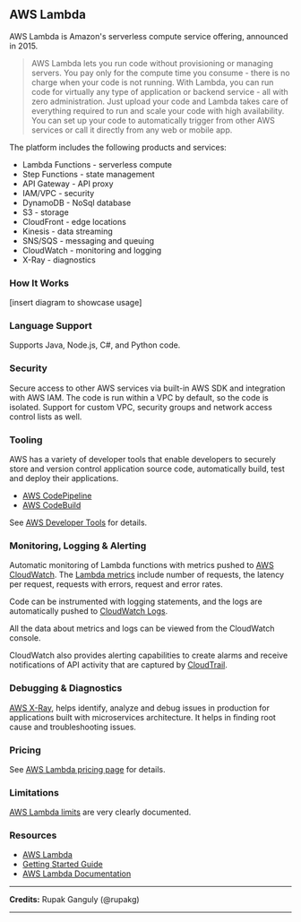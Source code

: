 <!--
title: Providers - AWS Lambda
menuText: AWS Lambda
menuOrder: 20
description: Details about AWS Lambda serverless platform.
layout: Doc
-->

## AWS Lambda

AWS Lambda is Amazon's serverless compute service offering, announced in 2015. 

> AWS Lambda lets you run code without provisioning or managing servers. You pay only for the compute time you consume - there is no charge when your code is not running. With Lambda, you can run code for virtually any type of application or backend service - all with zero administration. Just upload your code and Lambda takes care of everything required to run and scale your code with high availability. You can set up your code to automatically trigger from other AWS services or call it directly from any web or mobile app.

The platform includes the following products and services:

* Lambda Functions - serverless compute
* Step Functions - state management
* API Gateway - API proxy
* IAM/VPC - security
* DynamoDB - NoSql database
* S3 - storage
* CloudFront - edge locations
* Kinesis - data streaming
* SNS/SQS - messaging and queuing
* CloudWatch - monitoring and logging
* X-Ray - diagnostics

### How It Works

[insert diagram to showcase usage]

### Language Support

Supports Java, Node.js, C#, and Python code.

### Security

Secure access to other AWS services via built-in AWS SDK and integration with AWS IAM. The code is run within a VPC by default, so the code is isolated. Support for custom VPC, security groups and network access control lists as well.

### Tooling

AWS has a variety of developer tools that enable developers to securely store and version control application source code, automatically build, test and deploy their applications. 

* [AWS CodePipeline](https://aws.amazon.com/codepipeline/)
* [AWS CodeBuild](https://aws.amazon.com/codebuild/)


See [AWS Developer Tools](https://aws.amazon.com/products/developer-tools/) for details.

### Monitoring, Logging & Alerting

Automatic monitoring of Lambda functions with metrics pushed to [AWS CloudWatch](https://aws.amazon.com/cloudwatch/). The [Lambda metrics](http://docs.aws.amazon.com/lambda/latest/dg/monitoring-functions-metrics.html) include number of requests, the latency per request, requests with errors, request and error rates.

Code can be instrumented with logging statements, and the logs are automatically pushed to [CloudWatch Logs](http://docs.aws.amazon.com/AmazonCloudWatch/latest/logs/WhatIsCloudWatchLogs.html). 

All the data about metrics and logs can be viewed from the CloudWatch console.

CloudWatch also provides alerting capabilities to create alarms and receive notifications of API activity that are captured by [CloudTrail](http://docs.aws.amazon.com/awscloudtrail/latest/userguide/cloudtrail-user-guide.html).

### Debugging & Diagnostics

[AWS X-Ray](https://aws.amazon.com/xray/), helps identify, analyze and debug issues in production for applications built with microservices architecture. It helps in finding root cause and troubleshooting issues.

### Pricing

See [AWS Lambda pricing page](https://aws.amazon.com/lambda/pricing/) for details.

### Limitations

[AWS Lambda limits](http://docs.aws.amazon.com/lambda/latest/dg/limits.html) are very clearly documented. 

### Resources

* [AWS Lambda](https://aws.amazon.com/lambda/)
* [Getting Started Guide](http://docs.aws.amazon.com/lambda/latest/dg/getting-started.html)
* [AWS Lambda Documentation](https://aws.amazon.com/documentation/lambda/)

***
**Credits:** Rupak Ganguly (@rupakg)
***